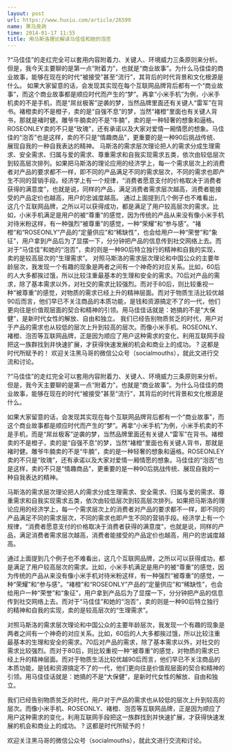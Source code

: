```yaml
---
layout: post
url: https://www.huxiu.com/article/26599
name: 黑马良驹
time: 2014-01-17 11:55
title: 用马斯洛理论解读马佳佳和她的泡否
---
```

?“马佳佳”的走红完全可以套用内容附着力、关键人、环境威力三条原则来分析。但是，我今天主要聊的是第一点“附着力”，也就是“商业故事”。为什么马佳佳的商业故事，能够在现在的时代“被接受”甚至“流行”，其背后的时代背景和文化根源是什么。 如果大家留意的话，会发现其实现在每个互联网品牌背后都有一个“商业故事”，而这个商业故事都是顺应时代而产生的“梦”。再拿“小米手机”为例，小米手机卖的不是手机，而是“屌丝极客”逆袭的梦，当然品牌里面还有关键人“雷军”在背书。褚橙卖的不是橙子，卖的是“自强不息”的梦，当然“褚橙”里面也有关键人背书，那就是褚时健。雕爷牛腩卖的不是“牛腩”，卖的是一种轻奢的想象和逼格。ROSEONLEY卖的不只是“玫瑰”，还有承诺以及大家对爱情一厢情愿的想象。马佳佳的“泡否”也是这样，卖的不只是“情趣商品”，更重要的是一种90后挑战传统、展现自我的一种自我表达的精神。 马斯洛的需求层次理论把人的需求分成生理需求、安全需求、归属与爱的需求、尊重需求和自我实现需求五类，依次由较低层次到较高层次排列。如果把马斯洛的理论应用的经济学上，每一个需求层次上的消费者对产品的要求都不一样，即不同的产品满足不同的需求层次，不同的需求也即产生不同的营销手段。经济学上有一个规律，“消费者愿意支付的价格取决于消费者获得的满意度”，也就是说，同样的产品，满足消费者需求层次越高，消费者能接受的产品定价也越高，用户的忠诚度越高。 通过上面提到几个例子也不难看出，这几个互联网品牌，之所以可以获得成功，都是满足了用户较高层次的需求。比如，小米手机满足是用户的被“尊重”的感觉，因为传统的产品从来没有像小米手机对待米粉这样，有一种强烈“被尊重”的感觉，一种“荣耀”和“参与感”。“褚橙”和“ROSEONLY”产品的“定量供应”和“稀缺性”，也会给用户一种“荣誉”和“象征”，用户拿到产品后为了显摆一下，分分钟把产品的信息传到社交网络上去。而对于“马佳佳”和她的“泡否”，卖的则是一种90后特立独行的精神和自我的实现，卖的是较高层次的“生理需求”。 对照马斯洛的需求层次理论和中国公众的主要年龄层次，我发现一个有趣的现象是两者之间有一个神奇的对应关系。比如，60后的人大多都挨过饿，所以比较注重最基本的生理和安全的需求。70后对产品的需求，除了基本需求以外，对社交的需求比较强烈。而对于80后，则比较重视一种“被尊重”的感觉，对物质的需求已经上升的精神层面。而对于物质生活比较优越90后而言，他们早已不关注商品的本质功能，是钱和资源搞定不了的一代，他们更向往是价值观层面的契合和精神的引领。用马佳佳话就是：她搞的不是“大保健”，是新时代女性的解放、自由和独立。 我们已经告别物质贫乏的时代，用户对于产品的需求也从较低的层次上升到较高的层次。而像小米手机、ROSEONLY、褚橙、泡否等互联网品牌，正是因为顺应了用户这种需求的变化，利用互联网手段把这一族群找到并快速扩展，才获得快速发展的机会和商业上的成功。 ? 这都是时代所赋予的！ 欢迎关注黑马哥的微信公众号（socialmouths），就此文进行交流和讨论。

?“马佳佳”的走红完全可以套用内容附着力、关键人、环境威力三条原则来分析。但是，我今天主要聊的是第一点“附着力”，也就是“商业故事”。为什么马佳佳的商业故事，能够在现在的时代“被接受”甚至“流行”，其背后的时代背景和文化根源是什么。

如果大家留意的话，会发现其实现在每个互联网品牌背后都有一个“商业故事”，而这个商业故事都是顺应时代而产生的“梦”。再拿“小米手机”为例，小米手机卖的不是手机，而是“屌丝极客”逆袭的梦，当然品牌里面还有关键人“雷军”在背书。褚橙卖的不是橙子，卖的是“自强不息”的梦，当然“褚橙”里面也有关键人背书，那就是褚时健。雕爷牛腩卖的不是“牛腩”，卖的是一种轻奢的想象和逼格。ROSEONLEY卖的不只是“玫瑰”，还有承诺以及大家对爱情一厢情愿的想象。马佳佳的“泡否”也是这样，卖的不只是“情趣商品”，更重要的是一种90后挑战传统、展现自我的一种自我表达的精神。

马斯洛的需求层次理论把人的需求分成生理需求、安全需求、归属与爱的需求、尊重需求和自我实现需求五类，依次由较低层次到较高层次排列。如果把马斯洛的理论应用的经济学上，每一个需求层次上的消费者对产品的要求都不一样，即不同的产品满足不同的需求层次，不同的需求也即产生不同的营销手段。经济学上有一个规律，“消费者愿意支付的价格取决于消费者获得的满意度”，也就是说，同样的产品，满足消费者需求层次越高，消费者能接受的产品定价也越高，用户的忠诚度越高。

通过上面提到几个例子也不难看出，这几个互联网品牌，之所以可以获得成功，都是满足了用户较高层次的需求。比如，小米手机满足是用户的被“尊重”的感觉，因为传统的产品从来没有像小米手机对待米粉这样，有一种强烈“被尊重”的感觉，一种“荣耀”和“参与感”。“褚橙”和“ROSEONLY”产品的“定量供应”和“稀缺性”，也会给用户一种“荣誉”和“象征”，用户拿到产品后为了显摆一下，分分钟把产品的信息传到社交网络上去。而对于“马佳佳”和她的“泡否”，卖的则是一种90后特立独行的精神和自我的实现，卖的是较高层次的“生理需求”。

对照马斯洛的需求层次理论和中国公众的主要年龄层次，我发现一个有趣的现象是两者之间有一个神奇的对应关系。比如，60后的人大多都挨过饿，所以比较注重最基本的生理和安全的需求。70后对产品的需求，除了基本需求以外，对社交的需求比较强烈。而对于80后，则比较重视一种“被尊重”的感觉，对物质的需求已经上升的精神层面。而对于物质生活比较优越90后而言，他们早已不关注商品的本质功能，是钱和资源搞定不了的一代，他们更向往是价值观层面的契合和精神的引领。用马佳佳话就是：她搞的不是“大保健”，是新时代女性的解放、自由和独立。

我们已经告别物质贫乏的时代，用户对于产品的需求也从较低的层次上升到较高的层次。而像小米手机、ROSEONLY、褚橙、泡否等互联网品牌，正是因为顺应了用户这种需求的变化，利用互联网手段把这一族群找到并快速扩展，才获得快速发展的机会和商业上的成功。 ? 这都是时代所赋予的！

欢迎关注黑马哥的微信公众号（socialmouths），就此文进行交流和讨论。

